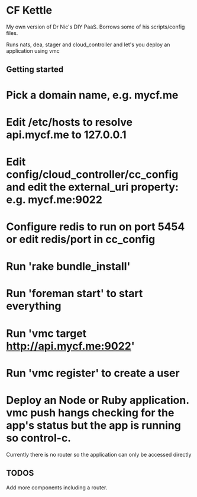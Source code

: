 CF Kettle
=========

My own version of Dr Nic's DIY PaaS. Borrows some of his scripts/config files.

Runs nats, dea, stager and cloud_controller and let's you deploy an application using vmc

Getting started
---------------

# Pick a domain name, e.g. mycf.me
# Edit /etc/hosts to resolve api.mycf.me to 127.0.0.1
# Edit config/cloud_controller/cc_config and edit the external_uri property: e.g. mycf.me:9022
# Configure redis to run on port 5454 or edit redis/port in cc_config
# Run 'rake bundle_install'
# Run 'foreman start' to start everything
# Run 'vmc target http://api.mycf.me:9022'
# Run 'vmc register' to create a user
# Deploy an Node or Ruby application. vmc push hangs checking for the app's status but the app is running so control-c.

Currently there is no router so the application can only be accessed directly

TODOS
-----

Add more components including a router.
